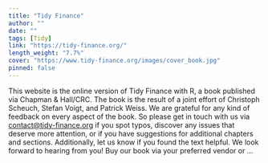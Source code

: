 ```yaml
---
title: "Tidy Finance"
author: ""
date: ""
tags: [Tidy]
link: "https://tidy-finance.org/"
length_weight: "7.7%"
cover: "https://www.tidy-finance.org/images/cover_book.jpg"
pinned: false
---
```


This website is the online version of Tidy Finance with R, a book published via Chapman & Hall/CRC. The book is the result of a joint effort of Christoph Scheuch, Stefan Voigt, and Patrick Weiss. We are grateful for any kind of feedback on every aspect of the book. So please get in touch with us via contact@tidy-finance.org if you spot typos, discover any issues that deserve more attention, or if you have suggestions for additional chapters and sections. Additionally, let us know if you found the text helpful. We look forward to hearing from you! Buy our book via your preferred vendor or ...
